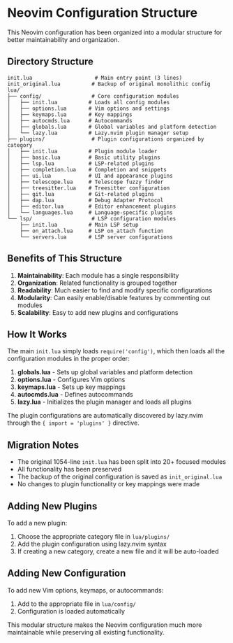 # Neovim Configuration Structure

This Neovim configuration has been organized into a modular structure for better maintainability and organization.

## Directory Structure

```
init.lua                    # Main entry point (3 lines)
init_original.lua          # Backup of original monolithic config
lua/
├── config/                # Core configuration modules
│   ├── init.lua          # Loads all config modules
│   ├── options.lua       # Vim options and settings
│   ├── keymaps.lua       # Key mappings
│   ├── autocmds.lua      # Autocommands
│   ├── globals.lua       # Global variables and platform detection
│   └── lazy.lua          # Lazy.nvim plugin manager setup
├── plugins/               # Plugin configurations organized by category
│   ├── init.lua          # Plugin module loader
│   ├── basic.lua         # Basic utility plugins
│   ├── lsp.lua           # LSP-related plugins
│   ├── completion.lua    # Completion and snippets
│   ├── ui.lua            # UI and appearance plugins
│   ├── telescope.lua     # Telescope fuzzy finder
│   ├── treesitter.lua    # Treesitter configuration
│   ├── git.lua           # Git-related plugins
│   ├── dap.lua           # Debug Adapter Protocol
│   ├── editor.lua        # Editor enhancement plugins
│   └── languages.lua     # Language-specific plugins
└── lsp/                   # LSP configuration modules
    ├── init.lua          # Main LSP setup
    ├── on_attach.lua     # LSP on_attach function
    └── servers.lua       # LSP server configurations
```

## Benefits of This Structure

1. **Maintainability**: Each module has a single responsibility
2. **Organization**: Related functionality is grouped together
3. **Readability**: Much easier to find and modify specific configurations
4. **Modularity**: Can easily enable/disable features by commenting out modules
5. **Scalability**: Easy to add new plugins and configurations

## How It Works

The main `init.lua` simply loads `require('config')`, which then loads all the configuration modules in the proper order:

1. **globals.lua** - Sets up global variables and platform detection
2. **options.lua** - Configures Vim options
3. **keymaps.lua** - Sets up key mappings
4. **autocmds.lua** - Defines autocommands
5. **lazy.lua** - Initializes the plugin manager and loads all plugins

The plugin configurations are automatically discovered by lazy.nvim through the `{ import = 'plugins' }` directive.

## Migration Notes

- The original 1054-line `init.lua` has been split into 20+ focused modules
- All functionality has been preserved
- The backup of the original configuration is saved as `init_original.lua`
- No changes to plugin functionality or key mappings were made

## Adding New Plugins

To add a new plugin:
1. Choose the appropriate category file in `lua/plugins/`
2. Add the plugin configuration using lazy.nvim syntax
3. If creating a new category, create a new file and it will be auto-loaded

## Adding New Configuration

To add new Vim options, keymaps, or autocommands:
1. Add to the appropriate file in `lua/config/`
2. Configuration is loaded automatically

This modular structure makes the Neovim configuration much more maintainable while preserving all existing functionality.